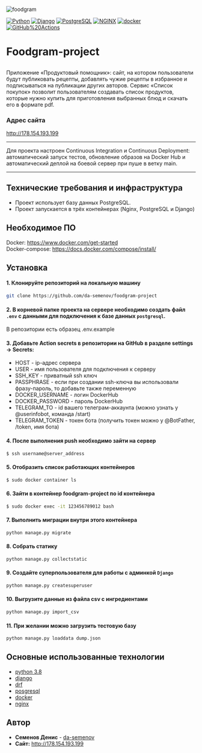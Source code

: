 ![foodgram](https://github.com/da-semenov/foodgram-project/workflows/main/badge.svg?branch=master)

[![Python](https://img.shields.io/badge/-Python-464646??style=flat-square&logo=Python)](https://www.python.org/)
[![Django](https://img.shields.io/badge/-Django-464646??style=flat-square&logo=Django)](https://www.djangoproject.com/)
[![PostgreSQL](https://img.shields.io/badge/-PostgreSQL-464646??style=flat-square&logo=PostgreSQL)](https://www.postgresql.org/)
[![NGINX](https://img.shields.io/badge/-NGINX-464646??style=flat-square&logo=NGINX)](https://nginx.org/ru/)
[![docker](https://img.shields.io/badge/-Docker-464646??style=flat-square&logo=docker)](https://www.docker.com/)
[![GitHub%20Actions](https://img.shields.io/badge/-GitHub%20Actions-464646??style=flat-square&logo=GitHub%20actions)](https://github.com/features/actions)

# Foodgram-project
## 
Приложение «Продуктовый помощник»: сайт, на котором пользователи будут публиковать
рецепты, добавлять чужие рецепты в избранное и подписываться на публикации других авторов.
Сервис «Список покупок» позволит пользователям создавать список продуктов, 
которые нужно купить для приготовления выбранных блюд и скачать его в формате pdf.

### Адрес сайта
http://178.154.193.199

---
Для проекта настроен Continuous Integration и Continuous Deployment:
автоматический запуск тестов, обновление образов на Docker Hub и автоматический деплой
на боевой сервер при пуше в ветку main.

---

## Технические требования и инфраструктура </h3>

- Проект использует базу данных PostgreSQL.
- Проект запускается в трёх контейнерах (Nginx, PostgreSQL и Django)

## Необходимое ПО

Docker: https://www.docker.com/get-started <br />
Docker-compose: https://docs.docker.com/compose/install/


## Установка

#### 1. Клонируйте репозиторий на локальную машину
```bash
git clone https://github.com/da-semenov/foodgram-project
```

#### 2. В корневой папке проекта на сервере необходимо создать файл ```.env``` с данными для подключения к базе данных ```postgresql```.
В репозитории есть образец .env.example


#### 3. Добавьте Action secrets в репозитории на GitHub в разделе settings -> Secrets:
* HOST - ip-адрес сервера
* USER - имя пользователя для подключения к серверу
* SSH_KEY - приватный ssh ключ
* PASSPHRASE - если при создании ssh-ключа вы использовали фразу-пароль, то добавьте также переменную
* DOCKER_USERNAME - логин DockerHub
* DOCKER_PASSWORD - пароль DockerHub
* TELEGRAM_TO - id вашего телеграм-аккаунта (можно узнать у @userinfobot, команда /start)
* TELEGRAM_TOKEN - токен бота (получить токен можно у @BotFather, /token, имя бота)


#### 4. После выполнения push необходимо зайти на сервер
```bash
$ ssh username@server_address
```

#### 5. Отобразить список работающих контейнеров
```bash
$ sudo docker container ls
```

#### 6. Зайти в контейнер foodgram-project по id контейнера
```bash
$ sudo docker exec -it 123456789012 bash
```

#### 7. Выполнить миграции внутри этого контейнера
```bash
python manage.py migrate
```

#### 8. Собрать статику
```bash
python manage.py collectstatic
```

#### 9. Создайте суперпользователя для работы с админкой ```Django```
```bash
python manage.py createsuperuser
```

#### 10. Выгрузите данные из файла csv с ингредиентами
```bash
python manage.py import_csv
```

#### 11. При желании можно загрузить тестовую базу
```bash
python manage.py loaddata dump.json
```


## Основные использованные технологии
* [python 3.8](https://www.python.org/)
* [django](https://www.djangoproject.com/)
* [drf](https://www.django-rest-framework.org/)
* [posgresql](https://www.postgresql.org/)
* [docker](https://www.docker.com/)
* [nginx](https://nginx.org/)

## Автор

* **Семенов Денис** - [da-semenov](https://github.com/da-semenov)
* **Сайт:** http://178.154.193.199
